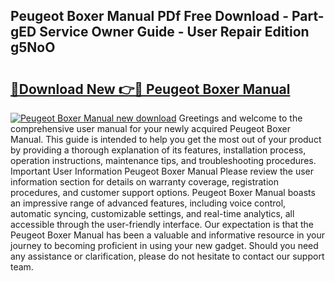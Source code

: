 ## Peugeot Boxer Manual PDf Free Download - Part-gED Service Owner Guide - User Repair Edition g5NoO

# <h2><a href="http://cf15616.oget.top/?id=Peugeot+Boxer+Manual">🔗Download New 👉🔴 Peugeot Boxer Manual</a></h2>

[![Peugeot Boxer Manual new download](https://i.imgur.com/5g1atiW.png)](http://cf15616.oget.top/?id=Peugeot+Boxer+Manual)
Greetings and welcome to the comprehensive user manual for your newly acquired Peugeot Boxer Manual. This guide is intended to help you get the most out of your product by providing a thorough explanation of its features, installation process, operation instructions, maintenance tips, and troubleshooting procedures. Important User Information Peugeot Boxer Manual Please review the user information section for details on warranty coverage, registration procedures, and customer support options. Peugeot Boxer Manual boasts an impressive range of advanced features, including voice control, automatic syncing, customizable settings, and real-time analytics, all accessible through the user-friendly interface. Our expectation is that the Peugeot Boxer Manual has been a valuable and informative resource in your journey to becoming proficient in using your new gadget. Should you need any assistance or clarification, please do not hesitate to contact our support team.
